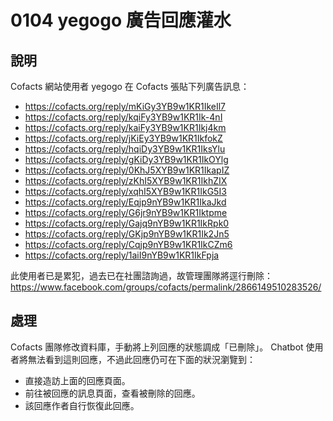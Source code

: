 # 0104 yegogo 廣告回應灌水

## 說明

Cofacts 網站使用者 yegogo 在 Cofacts 張貼下列廣告訊息：
- https://cofacts.org/reply/mKiGy3YB9w1KR1IkeIl7
- https://cofacts.org/reply/kqiFy3YB9w1KR1Ik-4nI
- https://cofacts.org/reply/kaiFy3YB9w1KR1Ikj4km
- https://cofacts.org/reply/jKiEy3YB9w1KR1IkfokZ
- https://cofacts.org/reply/hqiDy3YB9w1KR1IksYlu
- https://cofacts.org/reply/gKiDy3YB9w1KR1IkOYlg
- https://cofacts.org/reply/0KhJ5XYB9w1KR1IkapIZ
- https://cofacts.org/reply/zKhI5XYB9w1KR1IkhZIX
- https://cofacts.org/reply/xqhI5XYB9w1KR1IkG5I3
- https://cofacts.org/reply/Eqjp9nYB9w1KR1IkaJkd
- https://cofacts.org/reply/G6jr9nYB9w1KR1Iktpme
- https://cofacts.org/reply/Gajq9nYB9w1KR1IkRpk0
- https://cofacts.org/reply/GKjp9nYB9w1KR1Ik2Jn5
- https://cofacts.org/reply/Cqjp9nYB9w1KR1IkCZm6
- https://cofacts.org/reply/1aiI9nYB9w1KR1IkFpja

此使用者已是累犯，過去已在社團諮詢過，故管理團隊將逕行刪除：
https://www.facebook.com/groups/cofacts/permalink/2866149510283526/

## 處理
Cofacts 團隊修改資料庫，手動將上列回應的狀態調成「已刪除」。 Chatbot 使用者將無法看到這則回應，不過此回應仍可在下面的狀況瀏覽到：

- 直接造訪上面的回應頁面。
- 前往被回應的訊息頁面，查看被刪除的回應。
- 該回應作者自行恢復此回應。
